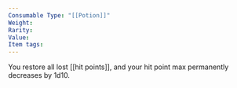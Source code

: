 ```yaml
---
Consumable Type: "[[Potion]]"
Weight: 
Rarity: 
Value: 
Item tags:
---
```

You restore all lost [[hit points]], and your hit point max permanently decreases by 1d10.